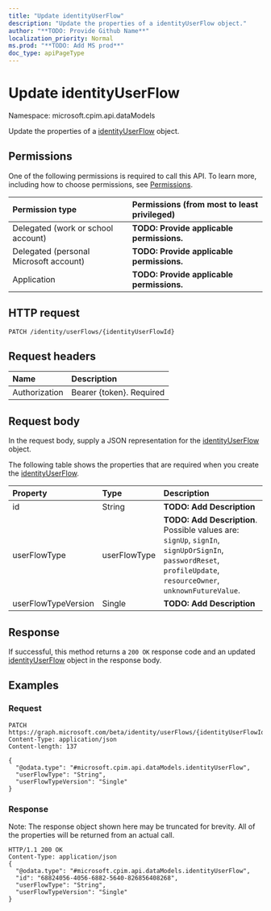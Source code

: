 ```yaml
---
title: "Update identityUserFlow"
description: "Update the properties of a identityUserFlow object."
author: "**TODO: Provide Github Name**"
localization_priority: Normal
ms.prod: "**TODO: Add MS prod**"
doc_type: apiPageType
---
```


# Update identityUserFlow

Namespace: microsoft.cpim.api.dataModels

Update the properties of a [identityUserFlow](../resources/microsoft.cpim.api.datamodels-identityuserflow.md) object.

## Permissions
One of the following permissions is required to call this API. To learn more, including how to choose permissions, see [Permissions](/concepts/permissions-reference.md).

|Permission type|Permissions (from most to least privileged)|
|:---|:---|
|Delegated (work or school account)|**TODO: Provide applicable permissions.**|
|Delegated (personal Microsoft account)|**TODO: Provide applicable permissions.**|
|Application|**TODO: Provide applicable permissions.**|

## HTTP request
<!-- {
  "blockType": "ignored"
}
-->
``` http
PATCH /identity/userFlows/{identityUserFlowId}
```

## Request headers
|Name|Description|
|:---|:---|
|Authorization|Bearer {token}. Required|

## Request body
In the request body, supply a JSON representation for the [identityUserFlow](../resources/microsoft.cpim.api.datamodels-identityuserflow.md) object.

The following table shows the properties that are required when you create the [identityUserFlow](../resources/microsoft.cpim.api.datamodels-identityuserflow.md).

|Property|Type|Description|
|:---|:---|:---|
|id|String|**TODO: Add Description**|
|userFlowType|userFlowType|**TODO: Add Description**. Possible values are: `signUp`, `signIn`, `signUpOrSignIn`, `passwordReset`, `profileUpdate`, `resourceOwner`, `unknownFutureValue`.|
|userFlowTypeVersion|Single|**TODO: Add Description**|



## Response
If successful, this method returns a `200 OK` response code and an updated [identityUserFlow](../resources/microsoft.cpim.api.datamodels-identityuserflow.md) object in the response body.

## Examples

### Request
<!-- {
  "blockType": "request",
  "name": "update_identityuserflow"
}
-->
``` http
PATCH https://graph.microsoft.com/beta/identity/userFlows/{identityUserFlowId}
Content-Type: application/json
Content-length: 137

{
  "@odata.type": "#microsoft.cpim.api.dataModels.identityUserFlow",
  "userFlowType": "String",
  "userFlowTypeVersion": "Single"
}
```

### Response
Note: The response object shown here may be truncated for brevity. All of the properties will be returned from an actual call.
<!-- {
  "blockType": "response",
  "truncated": true
}
-->
``` http
HTTP/1.1 200 OK
Content-Type: application/json
{
  "@odata.type": "#microsoft.cpim.api.dataModels.identityUserFlow",
  "id": "68824056-4056-6882-5640-826856408268",
  "userFlowType": "String",
  "userFlowTypeVersion": "Single"
}
```

